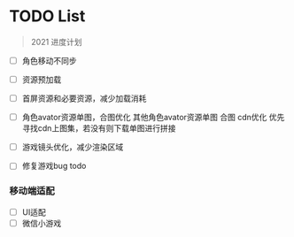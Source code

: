 TODO List
===
> 2021 进度计划
- [ ] 角色移动不同步
- [ ] 资源预加载
- [ ] 首屏资源和必要资源，减少加载消耗
- [ ] 角色avator资源单图，合图优化 其他角色avator资源单图 合图 cdn优化 优先寻找cdn上图集，若没有则下载单图进行拼接
- [ ] 游戏镜头优化，减少渲染区域
- [ ] 修复游戏bug todo


### 移动端适配
- [ ] UI适配
- [ ] 微信小游戏

